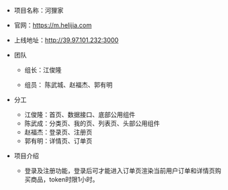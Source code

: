 ﻿- 项目名称：河狸家

- 官网：https://m.helijia.com

- 上线地址：http://39.97.101.232:3000

- 团队
	
  * 组长：江俊隆
	
  * 组员： 陈武城、赵福杰、郭有明
  
- 分工
  * 江俊隆：首页、数据接口、底部公用组件
  * 陈武成：分类页、我的页、列表页、头部公用组件
  * 赵福杰：登录页、注册页
  * 郭有明：详情页、订单页
  
- 项目介绍
  * 登录及注册功能，登录后可才能进入订单页渲染当前用户订单和详情页购买商品，token时限1小时。
